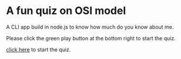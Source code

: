 # A fun quiz on OSI model 

A CLI app build in node.js to know how much do you know about me.

Please click the green play button at the bottom right to start the quiz.

<a href="https://replit.com/@BharatDua/How-Well-Do-You-Know-OSI-model?embed=1&output=1#index.js" target="_blank"> click here</a> to start the quiz.